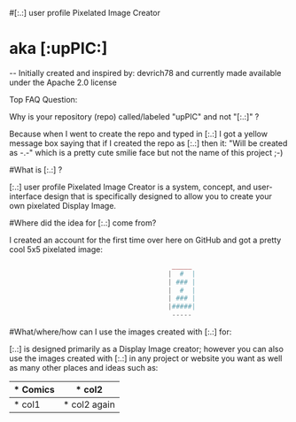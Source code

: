 #[:.:] user profile Pixelated Image Creator
# aka [:upPIC:]

-- Initially created and inspired by: devrich78 and currently made available under the Apache 2.0 license


Top FAQ Question:

Why is your repository (repo) called/labeled "upPIC" and not "[:.:]" ?

Because when I went to create the repo and typed in [:.:] I got a yellow message box saying that if I created the repo as [:.:] then it: "Will be created as -.-" which is a pretty cute smilie face but not the name of this project ;-)


#What is [:.:] ?

[:.:] user profile Pixelated Image Creator is a system, concept, and user-interface design that is specifically designed to allow you to create your own pixelated Display Image.


#Where did the idea for [:.:] come from?

I created an account for the first time over here on GitHub and got a pretty cool 5x5 pixelated image:

```php
                                         _____
                                        |  #  |
                                        | ### |
                                        |  #  |
                                        | ### |
                                        |#####|
                                         -----
```

#What/where/how can I use the images created with [:.:] for:

[:.:] is designed primarily as a Display Image creator; however you can also use the images created with [:.:] in any project or website you want as well as many other places and ideas such as:

|  * Comics | * col2 |
|--|--|
|  * col1 | * col2 again |



